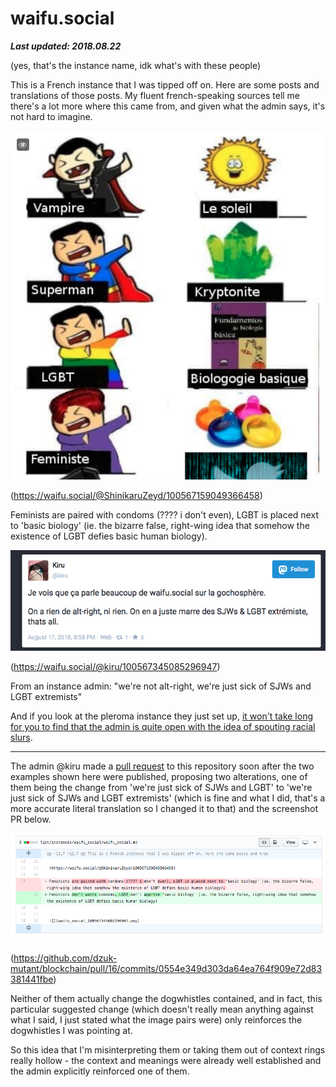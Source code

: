 # waifu.social

***Last updated: 2018.08.22***

(yes, that's the instance name, idk what's with these people)

This is a French instance that I was tipped off on. Here are some posts and translations of those posts. My fluent french-speaking sources tell me there's a lot more where this came from, and given what the admin says, it's not hard to imagine.



![](waifu_social_100567159049366458.png)

(https://waifu.social/@ShinikaruZeyd/100567159049366458)

Feminists are paired with condoms (???? i don't even), LGBT is placed next to 'basic biology' (ie. the bizarre false, right-wing idea that somehow the existence of LGBT defies basic human biology).


![](waifu_social_100567345085296947.png)


(https://waifu.social/@kiru/100567345085296947)

From an instance admin: "we're not alt-right, we're just sick of SJWs and LGBT extremists"

And if you look at the pleroma instance they just set up, [it won't take long for you to find that the admin is quite open with the idea of spouting racial slurs](../lolis_world/lolis_world.md).


-----

The admin @kiru made a [pull request](https://github.com/dzuk-mutant/blockchain/pull/16) to this repository soon after the two examples shown here were published, proposing two alterations, one of them being the change from 'we're just sick of SJWs and LGBT' to 'we're just sick of SJWs and LGBT extremists' (which is fine and what I did, that's a more accurate literal translation so I changed it to that) and the screenshot PR below.

![](PR2.png)

(https://github.com/dzuk-mutant/blockchain/pull/16/commits/0554e349d303da64ea764f909e72d83381441fbe)

Neither of them actually change the dogwhistles contained, and in fact, this particular suggested change (which doesn't really mean anything against what I said, I just stated what the image pairs were) only reinforces the dogwhistles I was pointing at.

So this idea that I'm misinterpreting them or taking them out of context rings really hollow - the context and meanings were already well established and the admin explicitly reinforced one of them.


